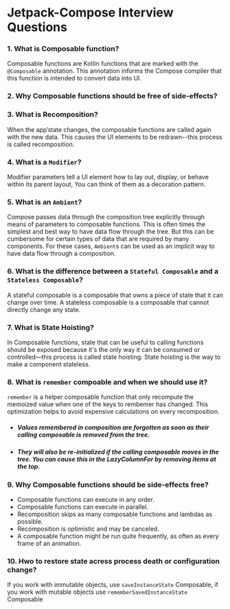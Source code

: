 # Jetpack-Compose Interview Questions

### 1. What is Composable function?
Composable functions are Kotlin functions that are marked with the `@Composable` annotation. This annotation informs the Compose compiler that this function is intended to convert data into UI.

### 2. Why Composable functions  should be free of side-effects?


### 3. What is Recomposition?
When the app’state changes, the composable functions are called again with the new data. This causes the UI elements to be redrawn--this process is called recomposition.

### 4. What is a `Modifier`?
Modifier parameters tell a UI element how to lay out, display, or behave within its parent layout, You can think of them as  a decoration pattern.

### 5. What is an `Ambient`?
Compose passes data through the composition tree explicitly through means of parameters to composable functions. This is often times the simplest and best way to have data flow through the tree. But this can be cumbersome for certain types of data that are required by many components. For these cases, `Ambient`s can be used as an implicit way to have data flow through a composition.


### 6. What is the difference between a `Stateful Composable` and a `Stateless Composable`?
A stateful composable is a composable that owns a piece of state that it can change over time.
A stateless composable is a composable that cannot directly change any state.


### 7. What is State Hoisting?
In Composable functions, state that can be useful to calling functions should be exposed because it's the only way it can be consumed or controlled—this process is called state hoisting. State hoisting is the way to make a component stateless.

### 8. What is `remember` compoable and when we should use it?
`remember` is a helper composable function that only recompute the memoized value when one of the keys to rembemer has changed. This optimization helps to avoid expensive calculations on every recomposition.<br/>
- ##### Values remembered in composition are forgotten as soon as their calling composable is removed from the tree.
- ##### They will also be re-initialized if the calling composable moves in the tree. You can cause this in the LazyColumnFor by removing items at the top.

### 9. Why Composable functions should be side-effects free?

- Composable functions can execute in any order.
- Composable functions can execute in parallel.
- Recomposition skips as many composable functions and lambdas as possible.
- Recomposition is optimistic and may be canceled.
- A composable function might be run quite frequently, as often as every frame of an animation.


### 10. Hwo to restore state acress process death or configuration change?
If you work with immutable objects, use `saveInstanceState` Composable, if you work with mutable objects use `rememberSavedInstanceState` Composable


